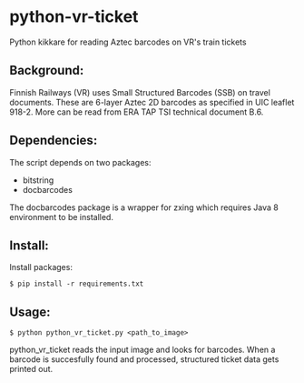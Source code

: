 # python-vr-ticket

Python kikkare for reading Aztec barcodes on VR's train tickets

## Background:

Finnish Railways (VR) uses Small Structured Barcodes (SSB) on travel documents. These are 6-layer Aztec 2D barcodes as specified in UIC leaflet 918-2. More can be read from ERA TAP TSI technical document B.6. 

## Dependencies:

The script depends on two packages:
* bitstring
* docbarcodes

The docbarcodes package is a wrapper for zxing which requires Java 8 environment to be installed.

## Install:

Install packages:

```
$ pip install -r requirements.txt
```

## Usage:

```
$ python python_vr_ticket.py <path_to_image>
```

python_vr_ticket reads the input image and looks for barcodes. When a barcode is succesfully found and processed, structured ticket data gets printed out.
